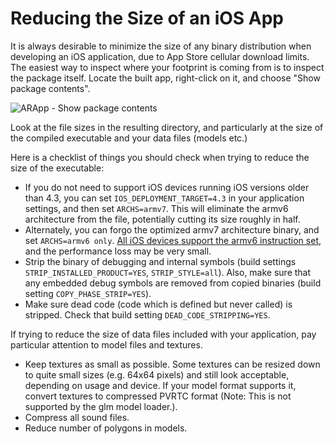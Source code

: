 # Reducing the Size of an iOS App
It is always desirable to minimize the size of any binary distribution when developing an iOS application, due to App Store cellular download limits.
The easiest way to inspect where your footprint is coming from is to inspect the package itself. Locate the built app, right-click on it, and choose "Show package contents".

![ARApp - Show package contents][show_package_contents]

Look at the file sizes in the resulting directory, and particularly at the size of the compiled executable and your data files (models etc.)

Here is a checklist of things you should check when trying to reduce the size of the executable:

-   If you do not need to support iOS devices running iOS versions older than 4.3, you can set `IOS_DEPLOYMENT_TARGET=4.3` in your application settings, and then set `ARCHS=armv7`. This will eliminate the armv6 architecture from the file, potentially cutting its size roughly in half.
-   Alternately, you can forgo the optimized armv7 architecture binary, and set `ARCHS=armv6 only`. [All iOS devices support the armv6 instruction set][ios_device_compatibility], and the performance loss may be very small.
-   Strip the binary of debugging and internal symbols (build settings `STRIP_INSTALLED_PRODUCT=YES`, `STRIP_STYLE=all`). Also, make sure that any embedded debug symbols are removed from copied binaries (build setting `COPY_PHASE_STRIP=YES`).
-   Make sure dead code (code which is defined but never called) is stripped. Check that build setting `DEAD_CODE_STRIPPING=YES`.

If trying to reduce the size of data files included with your application, pay particular attention to model files and textures.

-   Keep textures as small as possible. Some textures can be resized down to quite small sizes (e.g. 64x64 pixels) and still look acceptable, depending on usage and device. If your model format supports it, convert textures to compressed PVRTC format (Note: This is not supported by the glm model loader.).
-   Compress all sound files.
-   Reduce number of polygons in models.

[show_package_contents]: ../_media/arapp_-_show_package_contents.png
[ios_device_compatibility]:https://developer.apple.com/library/ios/documentation/DeviceInformation/Reference/iOSDeviceCompatibility/DeviceCompatibilityMatrix/DeviceCompatibilityMatrix.html

